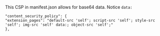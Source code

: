 This CSP in manifest.json allows for base64 data. Notice `data:`

```
"content_security_policy": {
"extension_pages": "default-src 'self'; script-src 'self'; style-src 'self'; img-src 'self' data:; object-src 'self';"
},
```